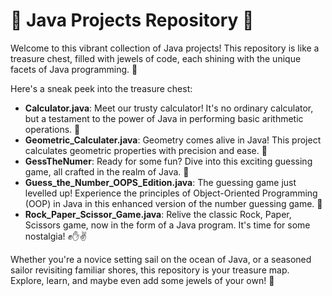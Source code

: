 # 🚀 Java Projects Repository 🚀

Welcome to this vibrant collection of Java projects! This repository is like a treasure chest, filled with jewels of code, each shining with the unique facets of Java programming. 🌟

Here's a sneak peek into the treasure chest:

- **Calculator.java**: Meet our trusty calculator! It's no ordinary calculator, but a testament to the power of Java in performing basic arithmetic operations. 🧮
- **Geometric_Calculater.java**: Geometry comes alive in Java! This project calculates geometric properties with precision and ease. 📐
- **GessTheNumer**: Ready for some fun? Dive into this exciting guessing game, all crafted in the realm of Java. 🎲
- **Guess_the_Number_OOPS_Edition.java**: The guessing game just levelled up! Experience the principles of Object-Oriented Programming (OOP) in Java in this enhanced version of the number guessing game. 🎯
- **Rock_Paper_Scissor_Game.java**: Relive the classic Rock, Paper, Scissors game, now in the form of a Java program. It's time for some nostalgia! ✊✋✌️

Whether you're a novice setting sail on the ocean of Java, or a seasoned sailor revisiting familiar shores, this repository is your treasure map. Explore, learn, and maybe even add some jewels of your own! 💎

